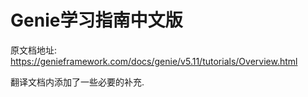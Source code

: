 # Genie学习指南中文版

原文档地址: https://genieframework.com/docs/genie/v5.11/tutorials/Overview.html

翻译文档内添加了一些必要的补充.
